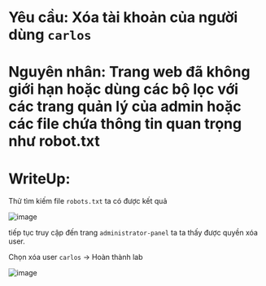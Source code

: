 # Yêu cầu: Xóa tài khoản của người dùng `carlos`

# Nguyên nhân: Trang web đã không giới hạn hoặc dùng các bộ lọc với các trang quản lý của admin hoặc các file chứa thông tin quan trọng như robot.txt

# WriteUp: 

Thử tìm kiếm file `robots.txt` ta có được kết quả

![image](https://user-images.githubusercontent.com/72268643/150737861-7cf3a51b-bb3b-4d12-8938-473550d83612.png)

tiếp tục truy cập đến trang `administrator-panel` ta ta thấy được quyền xóa user. 

Chọn xóa user `carlos` -> Hoàn thành lab

![image](https://user-images.githubusercontent.com/72268643/150738141-a03d8061-2e07-4e55-a6f7-b7f2946d9f3f.png)
